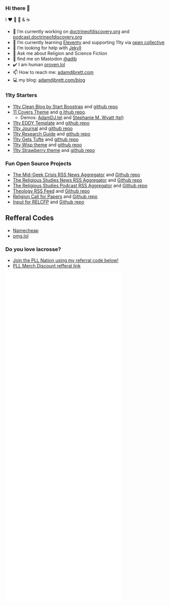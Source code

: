 ### Hi there 👋
I ❤️ 🥍 🍊 & ☕ 
- 🔭 I’m currently working on [doctrineofdiscovery.org](https://doctrineofdiscovery.org/) and [podcast.doctrineofdiscovery.org](https://podcast.doctrineofdiscovery.org/)
- 🌱 I’m currently learning [Eleventy](https://11ty.dev/) and supporting 11ty via [open collective](https://opencollective.com/adamdjbrett)
- 🤔 I’m looking for help with [Jekyll](http://jekyllrb.com/)
- 💬 Ask me about Religion and Science Fiction
- 🐘 find me on Mastodon <a rel="me" href="https://hcommons.social/@adjb">@adjb</a>
- ✔️  I am human <a rel="me" href="https://proven.lol/b5517b">proven.lol</a>
- 📫 How to reach me: [adamdjbrett.com](https://adamdjbrett.com)
- 💻 my blog: [adamdjbrett.com/blog](https://www.adamdjbrett.com/blog/)

### 11ty Starters
- [11ty Clean Blog by Start Boostrap](https://clean.000000076.xyz/) and [github repo](https://github.com/adamdjbrett/11ty-clean-blog-startboostrap)
- [11 Covers Theme](https://github.com/adamdjbrett/11covers-theme) and [g ithub repo](https://github.com/adamdjbrett/11covers-theme).
  - Demos: [AdamDJ.tel](https://adamdj.tel) and [Stephanie M. Wyatt (tel)]([https://cover.000000076.xyz/](https://www.stephaniewyatt.tel/))
- [11ty EDDY Template](https://eddy.000000076.xyz/) and [github repo](https://github.com/adamdjbrett/11ty-eddy)
- [11ty Journal](https://journal.000000076.xyz/) and [github repo](https://github.com/adamdjbrett/11ty-journal)
- [11ty Research Guide](https://research.000000076.xyz/) and [github repo](https://github.com/adamdjbrett/11ty-research-guide)
- [11ty Gets Tufte](https://tufte.000000076.xyz/) and [github repo](https://github.com/adamdjbrett/11ty-gets-tufte/)
- [11ty Wisp theme](https://wisp.000000076.xyz/) and [github repo](https://github.com/adamdjbrett/11ty-wisp)
- [11ty Strawberry theme](https://strawberry.000000076.xyz/) and [github repo](https://github.com/adamdjbrett/11ty-strawberry)


### Fun Open Source Projects
- [The Mid-Geek Crisis RSS News Aggregator](https://themidgeekcrisis.app/) and [Github repo](https://github.com/adamdjbrett/themidgeekcrisis-app)
- [The Religious Studies News RSS Aggregator](https://rs-rss.com) and [Github repo](https://github.com/adamdjbrett/rs-rss.com)
- [The Religious Studies Podcast RSS Aggregator](https://podcasts.rs-rss.com) and [Github repo](https://github.com/adamdjbrett/podcasts.rs-rss.com)
- [Theology RSS Feed](https://theological.me) and [Github repo](https://github.com/adamdjbrett/theological.me)
- [Religion Call for Papers](https://relcfp.com) and [Github repo](https://github.com/adamdjbrett/relcfp)
- [Input for RELCFP](https://input.relcfp.com) and [Github repo](https://github.com/adamdjbrett/input.relcfp.com)

## Refferal Codes
* [Namecheap](https://namecheap.pxf.io/c/5542094/1632743/5618)
* [omg.lol](https://home.omg.lol/referred-by/adjb)

### Do you love lacrosse?
- [Join the PLL Nation using my referral code below!](https://pll.gg/Eqeddqhn6Hb)
- [PLL Merch Discount refferal link](https://refer.premierlacrosseleague.com/adam4673)

![Metrics](/github-metrics.svg)
